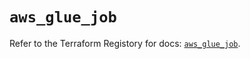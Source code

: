# `aws_glue_job`

Refer to the Terraform Registory for docs: [`aws_glue_job`](https://www.terraform.io/docs/providers/aws/r/glue_job).
